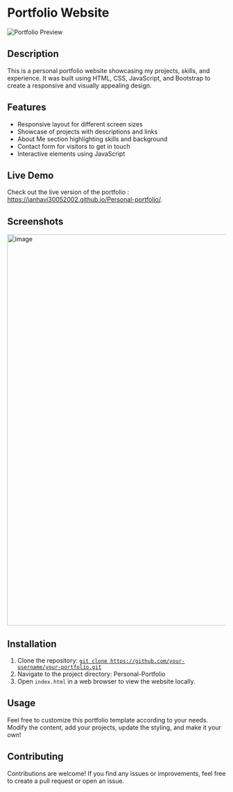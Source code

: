 # Portfolio Website

![Portfolio Preview](./screenshot.png)

## Description

This is a personal portfolio website showcasing my projects, skills, and experience. It was built using HTML, CSS, JavaScript, and Bootstrap to create a responsive and visually appealing design.

## Features

- Responsive layout for different screen sizes
- Showcase of projects with descriptions and links
- About Me section highlighting skills and background
- Contact form for visitors to get in touch
- Interactive elements using JavaScript

## Live Demo

Check out the live version of the portfolio : https://janhavi30052002.github.io/Personal-portfolio/.

## Screenshots
<img width="900" alt="image" src="https://github.com/Janhavi30052002/Personal-portfolio/assets/114862128/5d0e3591-60bf-4fa3-a867-e49ad08fcc4a">


## Installation

1. Clone the repository: [`git clone https://github.com/your-username/your-portfolio.git`](https://github.com/Janhavi30052002/Personal-portfolio/tree/main)
2. Navigate to the project directory: Personal-Portfolio
3. Open `index.html` in a web browser to view the website locally.

## Usage

Feel free to customize this portfolio template according to your needs. Modify the content, add your projects, update the styling, and make it your own!

## Contributing

Contributions are welcome! If you find any issues or improvements, feel free to create a pull request or open an issue.
